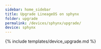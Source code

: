 ```yaml
---
sidebar: home_sidebar
title: Upgrade LineageOS on sphynx
folder: upgrade
permalink: /devices/sphynx/upgrade/
device: sphynx
---
```

{% include templates/device_upgrade.md %}
